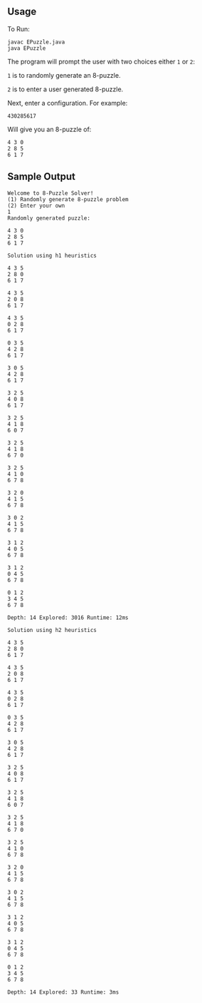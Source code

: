 ## Usage
	
To Run:
````
javac EPuzzle.java
java EPuzzle
````
The program will prompt the user with two choices either `1` or `2`:

`1` is to randomly generate an 8-puzzle.

`2` is to enter a user generated 8-puzzle.


Next, enter a configuration. For example:
````
430285617
````
Will give you an 8-puzzle of:
````
4 3 0 
2 8 5 
6 1 7 
````

## Sample Output
````
Welcome to 8-Puzzle Solver!
(1) Randomly generate 8-puzzle problem
(2) Enter your own
1
Randomly generated puzzle:

4 3 0 
2 8 5 
6 1 7 

Solution using h1 heuristics

4 3 5 
2 8 0 
6 1 7 

4 3 5 
2 0 8 
6 1 7 

4 3 5 
0 2 8 
6 1 7 

0 3 5 
4 2 8 
6 1 7 

3 0 5 
4 2 8 
6 1 7 

3 2 5 
4 0 8 
6 1 7 

3 2 5 
4 1 8 
6 0 7 

3 2 5 
4 1 8 
6 7 0 

3 2 5 
4 1 0 
6 7 8 

3 2 0 
4 1 5 
6 7 8 

3 0 2 
4 1 5 
6 7 8 

3 1 2 
4 0 5 
6 7 8 

3 1 2 
0 4 5 
6 7 8 

0 1 2 
3 4 5 
6 7 8 

Depth: 14 Explored: 3016 Runtime: 12ms

Solution using h2 heuristics

4 3 5 
2 8 0 
6 1 7 

4 3 5 
2 0 8 
6 1 7 

4 3 5 
0 2 8 
6 1 7 

0 3 5 
4 2 8 
6 1 7 

3 0 5 
4 2 8 
6 1 7 

3 2 5 
4 0 8 
6 1 7 

3 2 5 
4 1 8 
6 0 7 

3 2 5 
4 1 8 
6 7 0 

3 2 5 
4 1 0 
6 7 8 

3 2 0 
4 1 5 
6 7 8 

3 0 2 
4 1 5 
6 7 8 

3 1 2 
4 0 5 
6 7 8 

3 1 2 
0 4 5 
6 7 8 

0 1 2 
3 4 5 
6 7 8 

Depth: 14 Explored: 33 Runtime: 3ms
````
